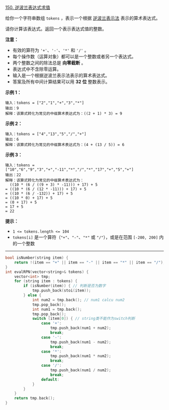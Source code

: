 [150. 逆波兰表达式求值](https://leetcode.cn/problems/evaluate-reverse-polish-notation/)

给你一个字符串数组 `tokens` ，表示一个根据 [逆波兰表示法](https://baike.baidu.com/item/逆波兰式/128437) 表示的算术表达式。

请你计算该表达式。返回一个表示表达式值的整数。

**注意：**

-   有效的算符为 `'+'`、`'-'`、`'*'` 和 `'/'` 。
-   每个操作数（运算对象）都可以是一个整数或者另一个表达式。
-   两个整数之间的除法总是 **向零截断** 。
-   表达式中不含除零运算。
-   输入是一个根据逆波兰表示法表示的算术表达式。
-   答案及所有中间计算结果可以用 **32 位** 整数表示。

**示例 1：**

```
输入：tokens = ["2","1","+","3","*"]
输出：9
解释：该算式转化为常见的中缀算术表达式为：((2 + 1) * 3) = 9
```

**示例 2：**

```
输入：tokens = ["4","13","5","/","+"]
输出：6
解释：该算式转化为常见的中缀算术表达式为：(4 + (13 / 5)) = 6
```

**示例 3：**

```
输入：tokens = ["10","6","9","3","+","-11","*","/","*","17","+","5","+"]
输出：22
解释：该算式转化为常见的中缀算术表达式为：
  ((10 * (6 / ((9 + 3) * -11))) + 17) + 5
= ((10 * (6 / (12 * -11))) + 17) + 5
= ((10 * (6 / -132)) + 17) + 5
= ((10 * 0) + 17) + 5
= (0 + 17) + 5
= 17 + 5
= 22
```

**提示：**

-   `1 <= tokens.length <= 104`
-   `tokens[i]` 是一个算符（`"+"`、`"-"`、`"*"` 或 `"/"`），或是在范围 `[-200, 200]` 内的一个整数

---

```c++
bool isNumber(string item) {
    return !(item == "+" || item == "-" || item == "*" || item == "/");
}
int evalRPN(vector<string>& tokens) {
    vector<int> tmp;
    for (string item : tokens) {
        if (isNumber(item)) { // 判断是否为数字
            tmp.push_back(stoi(item));
        } else {
            int num2 = tmp.back(); // num1 calcu num2
            tmp.pop_back();
            int num1 = tmp.back();
            tmp.pop_back();
            switch (item[0]) { // string类不能作为switch判断
                case '+':
                    tmp.push_back(num1 + num2);
                    break;
                case '-':
                    tmp.push_back(num1 - num2);
                    break;
                case '*':
                    tmp.push_back(num1 * num2);
                    break;
                case '/':
                    tmp.push_back(num1 / num2);
                    break;
                default:
            }
        }
    }
    return tmp.back();
}
```

